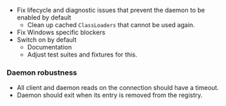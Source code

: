 
- Fix lifecycle and diagnostic issues that prevent the daemon to be enabled by default
    - Clean up cached `ClassLoaders` that cannot be used again.
- Fix Windows specific blockers
- Switch on by default
    - Documentation
    - Adjust test suites and fixtures for this.
    
### Daemon robustness    

- All client and daemon reads on the connection should have a timeout.
- Daemon should exit when its entry is removed from the registry.
    